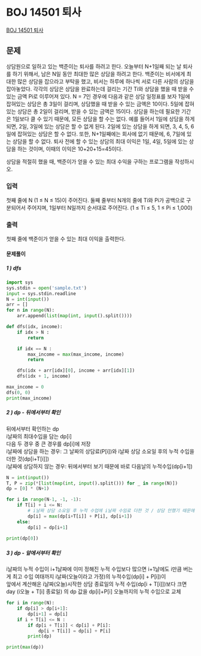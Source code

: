 # BOJ 14501 퇴사
[BOJ 14501 퇴사](https://www.acmicpc.net/problem/14501)

## 문제 
상담원으로 일하고 있는 백준이는 퇴사를 하려고 한다.
오늘부터 N+1일째 되는 날 퇴사를 하기 위해서, 남은 N일 동안 최대한 많은 상담을 하려고 한다.
백준이는 비서에게 최대한 많은 상담을 잡으라고 부탁을 했고, 비서는 하루에 하나씩 서로 다른 사람의 상담을 잡아놓았다.
각각의 상담은 상담을 완료하는데 걸리는 기간 Ti와 상담을 했을 때 받을 수 있는 금액 Pi로 이루어져 있다.
N = 7인 경우에 다음과 같은 상담 일정표를 보자
1일에 잡혀있는 상담은 총 3일이 걸리며, 상담했을 때 받을 수 있는 금액은 10이다. 5일에 잡혀있는 상담은 총 2일이 걸리며, 받을 수 있는 금액은 15이다.
상담을 하는데 필요한 기간은 1일보다 클 수 있기 때문에, 모든 상담을 할 수는 없다. 예를 들어서 1일에 상담을 하게 되면, 2일, 3일에 있는 상담은 할 수 없게 된다. 2일에 있는 상담을 하게 되면, 3, 4, 5, 6일에 잡혀있는 상담은 할 수 없다.
또한, N+1일째에는 회사에 없기 때문에, 6, 7일에 있는 상담을 할 수 없다.
퇴사 전에 할 수 있는 상담의 최대 이익은 1일, 4일, 5일에 있는 상담을 하는 것이며, 이때의 이익은 10+20+15=45이다.

상담을 적절히 했을 때, 백준이가 얻을 수 있는 최대 수익을 구하는 프로그램을 작성하시오.

### 입력
첫째 줄에 N (1 ≤ N ≤ 15)이 주어진다.
둘째 줄부터 N개의 줄에 Ti와 Pi가 공백으로 구분되어서 주어지며, 1일부터 N일까지 순서대로 주어진다. (1 ≤ Ti ≤ 5, 1 ≤ Pi ≤ 1,000)

### 출력
첫째 줄에 백준이가 얻을 수 있는 최대 이익을 출력한다.

#### 문제풀이
##### 1 ) dfs
```python
import sys
sys.stdin = open('sample.txt')
input = sys.stdin.readline
N = int(input())
arr = []
for n in range(N):
    arr.append(list(map(int, input().split())))

def dfs(idx, income):
    if idx > N :
        return

    if idx == N :
        max_income = max(max_income, income)
        return

    dfs(idx + arr[idx][0], income + arr[idx][1])
    dfs(idx + 1, income)

max_income = 0
dfs(0, 0)
print(max_income)
```

##### 2 ) dp - 뒤에서부터 확인  
뒤에서부터 확인하는 dp  
i날짜의 최대수입을 담는 dp[i]  
다음 두 경우 중 큰 경우를 dp[i]에 저장  
i날짜에 상담을 하는 경우:	그 날짜의 상담료(P[i])와 i날짜 상담 소요일 후의 누적 수입을 더한 것(dp[i+T[i]])  
i날짜에 상담하지 않는 경우: 뒤에서부터 보기 때문에 바로 다음날의 누적수입(dp[i+1])
```python
N = int(input())
T, P = zip(*[list(map(int, input().split())) for _ in range(N)])
dp = [0] * (N+1)

for i in range(N-1, -1, -1):
    if T[i] + i <= N:
        # i날짜 상담 소요일 후 누적 수업에 i날짜 수임료 더한 것 / 상담 안했기 때문에 다음날 누적 수입
        dp[i] = max(dp[i+T[i]] + P[i], dp[i+1])
    else:
        dp[i] = dp[i+1]
        
print(dp[0])
```
##### 3 ) dp - 앞에서부터 확인
i날짜의 누적 수입이 i+1날짜에 이미 정해진 누적 수입보다 많으면 i+1날에도 i만큼 버는게 최고 수입 
여태까지 i날짜(오늘이라고 가정)의 누적수입(dp[i] + P[i])이   
앞에서 계산해온 i날짜(오늘)시작한 상담 종료일의 누적 수입(dp[i + T[i]])보다 크면   
day (i오늘 + T[i] 종료일) 의 dp 값을 dp[i]+P[i] 오늘까지의 누적 수입으로 교체  

```python
for i in range(N):
    if dp[i] > dp[i+1]:
        dp[i+1] = dp[i]
    if i + T[i] <= N :
        if dp[i + T[i]] < dp[i] + P[i]:
            dp[i + T[i]] = dp[i] + P[i]
        print(dp)

print(max(dp))
```